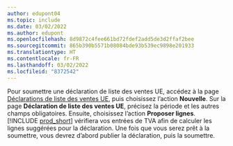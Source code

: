 ```yaml
---
author: edupont04
ms.topic: include
ms.date: 03/02/2022
ms.author: edupont
ms.openlocfilehash: 8d9872c4fee661bd72fdef2add5de3d2ffaf2bee
ms.sourcegitcommit: 865b390b5571b08084bde93b539ec9898e201933
ms.translationtype: HT
ms.contentlocale: fr-FR
ms.lasthandoff: 03/02/2022
ms.locfileid: "8372542"
---
```

Pour soumettre une déclaration de liste des ventes UE, accédez à la page [Déclarations de liste des ventes UE](https://businesscentral.dynamics.com?page=321), puis choisissez l’action **Nouvelle**. Sur la page **Déclaration de liste des ventes UE**, précisez la période et les autres champs obligatoires. Ensuite, choisissez l’action **Proposer lignes**. [!INCLUDE [prod_short](../includes/prod_short.md)] vérifiera vos entrées de TVA afin de calculer les lignes suggérées pour la déclaration. Une fois que vous serez prêt à la soumettre, vous devrez d’abord publier la déclaration, puis la soumettre.
